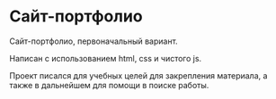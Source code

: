 # Сайт-портфолио
Сайт-портфолио, первоначальный вариант.

Написан с использованием html, css и чистого js.

Проект писался для учебных целей для закрепления материала, а также в дальнейшем для помощи в поиске работы.
